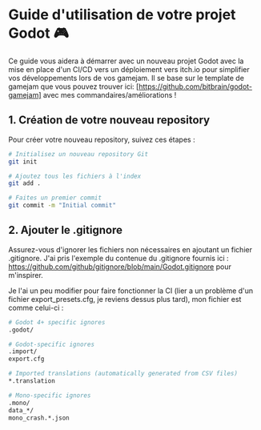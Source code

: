 # Guide d'utilisation de votre projet Godot 🎮

Ce guide vous aidera à démarrer avec un nouveau projet Godot avec la mise en place d'un CI/CD vers un déploiement vers itch.io pour simplifier vos développements lors de vos gamejam.
Il se base sur le template de gamejam que vous pouvez trouver ici: [https://github.com/bitbrain/godot-gamejam] avec mes commandaires/améliorations !

## 1. Création de votre nouveau repository

Pour créer votre nouveau repository, suivez ces étapes :

```bash
# Initialisez un nouveau repository Git
git init

# Ajoutez tous les fichiers à l'index
git add .

# Faites un premier commit
git commit -m "Initial commit"
```

## 2. Ajouter le .gitignore
Assurez-vous d'ignorer les fichiers non nécessaires en ajoutant un fichier .gitignore. J'ai pris l'exemple du contenue du .gitignore fournis ici : https://github.com/github/gitignore/blob/main/Godot.gitignore pour m'inspirer. 

Je l'ai un peu modifier pour faire fonctionner la CI (lier a un problème d'un fichier export_presets.cfg, je reviens dessus plus tard), mon fichier est comme celui-ci :
```bash
# Godot 4+ specific ignores
.godot/

# Godot-specific ignores
.import/
export.cfg

# Imported translations (automatically generated from CSV files)
*.translation

# Mono-specific ignores
.mono/
data_*/
mono_crash.*.json
